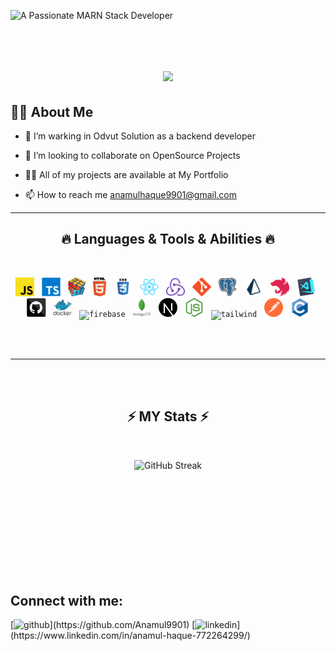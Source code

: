![A Passionate MARN Stack Developer](https://i.ibb.co/sg6mwtK/ru-IIXbo-Af-WYH.gif)

<br/>
<h1 align="center">
  <a href="https://anamul-port.netlify.app/">
    <img src="https://readme-typing-svg.herokuapp.com/?lines=Hello,+There!+👋;This+is+Anamul+Haque+;Full-stack+developer&center=true&size=30&color=f5881b">
  </a>
</h1>

<h2>🙋‍♂️ About Me</h2>

- 🌱 I’m warking in Odvut Solution as a backend developer

- 👯 I’m looking to collaborate on OpenSource Projects

- 👨‍💻 All of my projects are available at My Portfolio

- 📫 How to reach me anamulhaque9901@gmail.com

<hr>
<h2 align="center">🔥 Languages & Tools & Abilities 🔥</h2>
<br>
<p align="center" gap="15px" padding="20px">
  <code><img title="Javascript" height="30" src="images/javascript.svg"></code>
  &nbsp;
  <code><img title="typescript" height="30" src="https://raw.githubusercontent.com/devicons/devicon/master/icons/typescript/typescript-original.svg"></code>
  &nbsp;
  <code><img title="Problem Solving" height="30" src="images/problemSolving.png"></code>
  &nbsp;
  <code><img title="HTML5" height="30" src="images/html5.svg"></code>
  &nbsp;
  <code><img title="CSS" height="30" src="images/css.svg"></code>
  &nbsp;
  <code><img title="React" height="30" src="images/react-original.svg"></code>
  &nbsp;
  <code><img title="Redux" height="30" src="images/redux.svg"></code>
  &nbsp;
  <code><img title="Git" height="30" src="images/git-original.svg"></code>
  &nbsp;
  <code><img title="PostgreSQL" height="30" src="images/postgresql.svg"></code>
  &nbsp;
  <code><img title="prisma" height="30" src="images/prisma.svg"></code>
  &nbsp;
  <code><img title="nestjs" height="30" src="images/nestjs.svg"></code>
  &nbsp;
  <code><img title="Visual Studio Code" height="30" src="images/vscode.png"></code>
  &nbsp;
  <code><img title="GitHub" height="30" src="images/github.svg"></code>
  &nbsp;
  <code><img title="docker" height="30" src="https://raw.githubusercontent.com/devicons/devicon/master/icons/docker/docker-original-wordmark.svg"></code>
  &nbsp;
  <code><img title="firebase" height="30" src="https://www.vectorlogo.zone/logos/firebase/firebase-icon.svg"></code>
  &nbsp;
  <code><img title="mongodb" height="30" src="https://raw.githubusercontent.com/devicons/devicon/master/icons/mongodb/mongodb-original-wordmark.svg"></code>
  &nbsp;
  <code><img title="nextjs" height="30" src="images/nextjs.svg"></code>
  &nbsp;
  <code><img title="nodejs" height="30" src="images/nodejs.svg"></code>
  &nbsp;
  <code><img title="tailwind" height="30" src="https://www.vectorlogo.zone/logos/tailwindcss/tailwindcss-icon.svg"></code>
  &nbsp;
  <code><img title="postman" height="30" src="images/postman.svg"></code>
  &nbsp;
  <code><img title="C" height="30" src="https://raw.githubusercontent.com/devicons/devicon/master/icons/c/c-original.svg"></code>

</p>
<br><br>
<hr>
<br><br>
<h2 align="center">⚡ MY Stats ⚡</h2>
<br>
<p align=center>
  <div align=center>

  </div>
  <div align=center>
  
  ![GitHub Streak](https://github-readme-streak-stats.herokuapp.com/?user=Anamul9901&theme=dark)

<br><br><br><br><br><br><br><br><br>

</div>

<h2>Connect with me:</h2>
[<img src='https://cdn.jsdelivr.net/npm/simple-icons@3.0.1/icons/github.svg' alt='github' height='40'>](https://github.com/Anamul9901)  [<img src='https://cdn.jsdelivr.net/npm/simple-icons@3.0.1/icons/linkedin.svg' alt='linkedin' height='40'>](https://www.linkedin.com/in/anamul-haque-772264299/)
